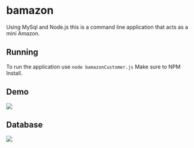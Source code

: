# bamazon

Using MySql and Node.js this is a command line application that acts as a mini Amazon.

## Running

To run the application use `node bamazonCustomer.js`
Make sure to NPM Install.

## Demo

<img src="https://github.com/robaboyd/bamazon/blob/master/demo.png" >

## Database 

<img src="https://github.com/robaboyd/bamazon/blob/master/MySQLWorkbench_2018-11-10_12-46-54.png" >